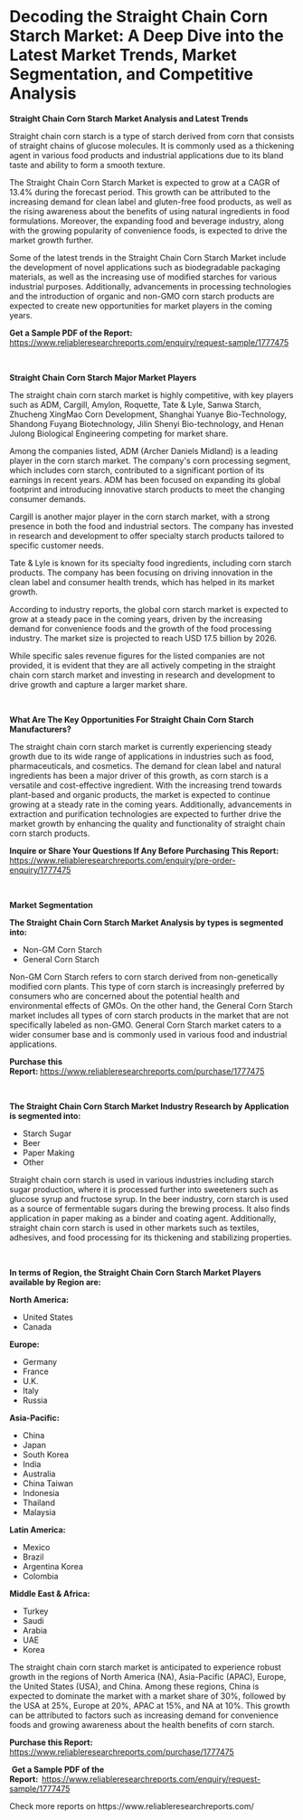 <p><h1>Decoding the Straight Chain Corn Starch Market: A Deep Dive into the Latest Market Trends, Market Segmentation, and Competitive Analysis</h1></p><p><strong>Straight Chain Corn Starch Market Analysis and Latest Trends</strong></p>
<p><p>Straight chain corn starch is a type of starch derived from corn that consists of straight chains of glucose molecules. It is commonly used as a thickening agent in various food products and industrial applications due to its bland taste and ability to form a smooth texture.</p><p>The Straight Chain Corn Starch Market is expected to grow at a CAGR of 13.4% during the forecast period. This growth can be attributed to the increasing demand for clean label and gluten-free food products, as well as the rising awareness about the benefits of using natural ingredients in food formulations. Moreover, the expanding food and beverage industry, along with the growing popularity of convenience foods, is expected to drive the market growth further.</p><p>Some of the latest trends in the Straight Chain Corn Starch Market include the development of novel applications such as biodegradable packaging materials, as well as the increasing use of modified starches for various industrial purposes. Additionally, advancements in processing technologies and the introduction of organic and non-GMO corn starch products are expected to create new opportunities for market players in the coming years.</p></p>
<p><strong>Get a Sample PDF of the Report:&nbsp;</strong> <a href="https://www.reliableresearchreports.com/enquiry/request-sample/1777475">https://www.reliableresearchreports.com/enquiry/request-sample/1777475</a></p>
<p>&nbsp;</p>
<p><strong>Straight Chain Corn Starch Major Market Players</strong></p>
<p><p>The straight chain corn starch market is highly competitive, with key players such as ADM, Cargill, Amylon, Roquette, Tate & Lyle, Sanwa Starch, Zhucheng XingMao Corn Development, Shanghai Yuanye Bio-Technology, Shandong Fuyang Biotechnology, Jilin Shenyi Bio-technology, and Henan Julong Biological Engineering competing for market share.</p><p>Among the companies listed, ADM (Archer Daniels Midland) is a leading player in the corn starch market. The company's corn processing segment, which includes corn starch, contributed to a significant portion of its earnings in recent years. ADM has been focused on expanding its global footprint and introducing innovative starch products to meet the changing consumer demands.</p><p>Cargill is another major player in the corn starch market, with a strong presence in both the food and industrial sectors. The company has invested in research and development to offer specialty starch products tailored to specific customer needs.</p><p>Tate & Lyle is known for its specialty food ingredients, including corn starch products. The company has been focusing on driving innovation in the clean label and consumer health trends, which has helped in its market growth.</p><p>According to industry reports, the global corn starch market is expected to grow at a steady pace in the coming years, driven by the increasing demand for convenience foods and the growth of the food processing industry. The market size is projected to reach USD 17.5 billion by 2026.</p><p>While specific sales revenue figures for the listed companies are not provided, it is evident that they are all actively competing in the straight chain corn starch market and investing in research and development to drive growth and capture a larger market share.</p></p>
<p>&nbsp;</p>
<p><strong>What Are The Key Opportunities For Straight Chain Corn Starch Manufacturers?</strong></p>
<p><p>The straight chain corn starch market is currently experiencing steady growth due to its wide range of applications in industries such as food, pharmaceuticals, and cosmetics. The demand for clean label and natural ingredients has been a major driver of this growth, as corn starch is a versatile and cost-effective ingredient. With the increasing trend towards plant-based and organic products, the market is expected to continue growing at a steady rate in the coming years. Additionally, advancements in extraction and purification technologies are expected to further drive the market growth by enhancing the quality and functionality of straight chain corn starch products.</p></p>
<p><strong>Inquire or Share Your Questions If Any Before Purchasing This Report:</strong> <a href="https://www.reliableresearchreports.com/enquiry/pre-order-enquiry/1777475">https://www.reliableresearchreports.com/enquiry/pre-order-enquiry/1777475</a></p>
<p>&nbsp;</p>
<p><strong>Market Segmentation</strong></p>
<p><strong>The Straight Chain Corn Starch Market Analysis by types is segmented into:</strong></p>
<p><ul><li>Non-GM Corn Starch</li><li>General Corn Starch</li></ul></p>
<p><p>Non-GM Corn Starch refers to corn starch derived from non-genetically modified corn plants. This type of corn starch is increasingly preferred by consumers who are concerned about the potential health and environmental effects of GMOs. On the other hand, the General Corn Starch market includes all types of corn starch products in the market that are not specifically labeled as non-GMO. General Corn Starch market caters to a wider consumer base and is commonly used in various food and industrial applications.</p></p>
<p><strong>Purchase this Report:&nbsp;</strong><a href="https://www.reliableresearchreports.com/purchase/1777475">https://www.reliableresearchreports.com/purchase/1777475</a></p>
<p>&nbsp;</p>
<p><strong>The Straight Chain Corn Starch Market Industry Research by Application is segmented into:</strong></p>
<p><ul><li>Starch Sugar</li><li>Beer</li><li>Paper Making</li><li>Other</li></ul></p>
<p><p>Straight chain corn starch is used in various industries including starch sugar production, where it is processed further into sweeteners such as glucose syrup and fructose syrup. In the beer industry, corn starch is used as a source of fermentable sugars during the brewing process. It also finds application in paper making as a binder and coating agent. Additionally, straight chain corn starch is used in other markets such as textiles, adhesives, and food processing for its thickening and stabilizing properties.</p></p>
<p>&nbsp;</p>
<p><strong>In terms of Region, the Straight Chain Corn Starch Market Players available by Region are:</strong></p>
<p>
    <p> <strong> North America: </strong>
        <ul>
            <li>United States</li>
            <li>Canada</li>
        </ul>
        </p> 
    <p> <strong> Europe: </strong>
        <ul>
            <li>Germany</li>
            <li>France</li>
            <li>U.K.</li>
            <li>Italy</li>
            <li>Russia</li>
        </ul>
        </p> 
    <p> <strong> Asia-Pacific: </strong>
        <ul>
            <li>China</li>
            <li>Japan</li>
            <li>South Korea</li>
            <li>India</li>
            <li>Australia</li>
            <li>China Taiwan</li>
            <li>Indonesia</li>
            <li>Thailand</li>
            <li>Malaysia</li>
        </ul>
        </p> 
    <p> <strong> Latin America: </strong>
        <ul>
            <li>Mexico</li>
            <li>Brazil</li>
            <li>Argentina Korea</li>
            <li>Colombia</li>
        </ul>
        </p> 
    <p> <strong> Middle East & Africa: </strong>
        <ul>
            <li>Turkey</li>
            <li>Saudi</li>
            <li>Arabia</li>
            <li>UAE</li>
            <li>Korea</li>
        </ul>
    </p>
    </p>
<p><p>The straight chain corn starch market is anticipated to experience robust growth in the regions of North America (NA), Asia-Pacific (APAC), Europe, the United States (USA), and China. Among these regions, China is expected to dominate the market with a market share of 30%, followed by the USA at 25%, Europe at 20%, APAC at 15%, and NA at 10%. This growth can be attributed to factors such as increasing demand for convenience foods and growing awareness about the health benefits of corn starch.</p></p>
<p><strong>Purchase this Report: </strong><a href="https://www.reliableresearchreports.com/purchase/1777475">https://www.reliableresearchreports.com/purchase/1777475</a></p>
<p>&nbsp;<strong>Get a Sample PDF of the Report:&nbsp;&nbsp;</strong><a href="https://www.reliableresearchreports.com/enquiry/request-sample/1777475">https://www.reliableresearchreports.com/enquiry/request-sample/1777475</a></p>
<p><strong></strong></p>
<p>Check more reports on https://www.reliableresearchreports.com/</p>
